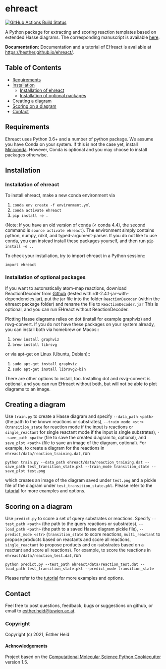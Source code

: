 ehreact
==============================
[//]: # (Badges)
[![GitHub Actions Build Status](https://github.com/hesther/ehreact/workflows/CI/badge.svg)](https://github.com/hesther/ehreact/actions?query=workflow%3ACI)


A Python package for extracting and scoring reaction templates based on extended Hasse diagrams. The corresponding manuscript is available  [here](<https://pubs.acs.org/doi/10.1021/acs.jcim.1c00921>).

**Documentation:** Documentation and a tutorial of EHreact is available at https://hesther.github.io/ehreact/.

## Table of Contents

- [Requirements](#requirements)
- [Installation](#installation)
  * [Installation of ehreact](#installation-of-ehreact)
  * [Installation of optional packages](#installation-of-optional-packages)
- [Creating a diagram](#creating-a-diagram)
- [Scoring on a diagram](#scoring-on-a-diagram)
- [Contact](#contact)

## Requirements

Ehreact uses Python 3.6+ and a number of python package. We assume you have Conda on your system. If this is not the case yet, install [Miniconda](<https://conda.io/miniconda.html>). However, Conda is optional and you may choose to install packages otherwise.

## Installation

### Installation of ehreact

To install ehreact, make a new conda environment via

1. `conda env create -f environment.yml`
2. `conda activate ehreact`
3. `pip install -e .`

(Note: If you have an old version of conda (< conda 4.4), the second command is `source activate ehreact`). The environment
simply contains python, numpy, rdkit, and typed-argument-parser. If you do not like to use conda, you can instead install these
packages yourself, and then run `pip install -e .`.

To check your installation, try to import ehreact in a Python session::

`import ehreact`

### Installation of optional packages

If you want to automatically atom-map reactions, download ReactionDecoder from [Github](https://github.com/asad/ReactionDecoder/releases) (tested with rdt-2.4.1-jar-with-dependencies.jar), put the jar file into the folder `ReactionDecoder` (within the ehreact package folder) and rename the file to `ReactionDecoder.jar` This is optional, and you can run EHreact without ReactionDecoder.

Plotting Hasse diagrams relies on dot (install for example graphviz) and rsvg-convert. If you do not have these packages on your system already, you can install both via homebrew on Macos::

1. `brew install graphviz`
2. `brew install librsvg`
  
or via apt-get on Linux (Ubuntu, Debian)::

1. `sudo apt-get install graphviz`
2. `sudo apt-get install librsvg2-bin`

There are other options to install, too. Installing dot and rsvg-convert is optional, and you can run EHreact without both, but will not be able to plot diagrams to an image.

## Creating a diagram

Use `train.py` to create a Hasse diagram and specify `--data_path <path>` (the path to the known reactions or substrates), `--train_mode <str>` (`transition_state` for reaction mode if the input is reactions or `single_reactant` for single reactant mode if the input is single substrates), `--save_path <path>` (file to save the created diagram to, optional), and `--save_plot <path>` (file to save an image of the diagram, optional). For example, to create a diagram for the reactions in `ehreact/data/reaction_training.dat`, run

```
python train.py --data_path ehreact/data/reaction_training.dat --save_path test_transition_state.pkl --train_mode transition_state --save_plot test.png
```

which creates an image of the diagram saved under `test.png` and a pickle file of the diagram under `test_transition_state.pkl`. Please refer to the [tutorial](https://hesther.github.io/ehreact/getting_started.html#tutorial) for more examples and options.

## Scoring on a diagram

Use `predict.py` to score a set of query substrates or reactions. Specify `--test_path <path>` (the path to the query reactions or substrates), `--load_path <path>` (the path to a saved Hasse diagram pickle file), `--predict_mode <str>` (`transition_state` to score reactions, `multi_reactant` to propose products based on reactants and score all reactions, `single_reactant` to propose products and co-substrates based on a reactant and score all reactions). For example, to score the reactions in `ehreact/data/reaction_test.dat`, run

```
python predict.py --test_path ehreact/data/reaction_test.dat --load_path test_transition_state.pkl --predict_mode transition_state
```

Please refer to the [tutorial](https://hesther.github.io/ehreact/getting_started.html#tutorial) for more examples and options.

## Contact
Feel free to post questions, feedback, bugs or suggestions on github, or email to esther.heid@tuwien.ac.at.

### Copyright

Copyright (c) 2021, Esther Heid


#### Acknowledgements
 
Project based on the 
[Computational Molecular Science Python Cookiecutter](https://github.com/molssi/cookiecutter-cms) version 1.5.
